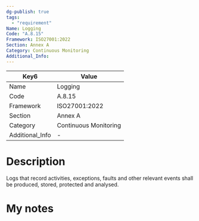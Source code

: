 ```yaml
---
dg-publish: true
tags:
  - "requirement"
Name: Logging
Code: "A.8.15"
Framework: ISO27001:2022
Section: Annex A
Category: Continuous Monitoring
Additional_Info: 
---
```


<div><table class="dataview table-view-table"><thead class="table-view-thead"><tr class="table-view-tr-header"><th class="table-view-th"><span>Key</span><span class="dataview small-text">6</span></th><th class="table-view-th"><span>Value</span></th></tr></thead><tbody class="table-view-tbody"><tr><td><span>Name</span></td><td><span>Logging</span></td></tr><tr><td><span>Code</span></td><td><span>A.8.15</span></td></tr><tr><td><span>Framework</span></td><td><span>ISO27001:2022</span></td></tr><tr><td><span>Section</span></td><td><span>Annex A</span></td></tr><tr><td><span>Category</span></td><td><span>Continuous Monitoring</span></td></tr><tr><td><span>Additional_Info</span></td><td><span>-</span></td></tr></tbody></table></div>

# Description

Logs that record activities, exceptions, faults and other relevant events shall be produced, stored, protected and analysed.

# My notes
